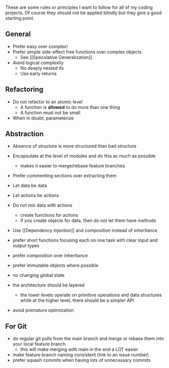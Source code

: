 
These are some rules or principles I want to follow for all of my coding projects. Of course they should not be applied blindly but they give a good starting point.


## General

- Prefer easy over complex!
- Prefer simple side-effect free functions over complex objects
	- See [[Speculative Generalization]]
- Avoid logical complexity
	- No deeply nested ifs
	- Use early returns

## Refactoring

- Do not refactor to an atomic level 
	- A function is **allowed** to do more than one thing
	- A function must not be small
- When in doubt, parameterize

## Abstraction

- Absence of structure is more structured than bad structure
- Encapsulate at the level of modules and do this as much as possible
	- makes it easier to merge/rebase feature branches
- Prefer commenting sections over extracting them
- Let data be data
- Let actions be actions
- Do not mix data with actions
	- create functions for actions 
	- if you create objects for data, then do not let them have methods 
- Use [[Dependency Injection]] and composition instead of inheritance

- prefer short functions focusing each on one task with clear input and output types 
- prefer composition over inheritance 
- prefer immutable objects where possible
- no changing global state 
- the architecture should be layered 
	- the lower levels operate on primitive operations and data structures while at the higher level, there should be a simpler API
- avoid premature optimization


## For Git 

- do regular git pulls from the main branch and merge or rebase them into your local feature branch 
	- this will make merging with main in the end a LOT easier 
- make feature branch naming consistent (link to an issue number)
- prefer squash commits when having lots of unnecessary commits 

